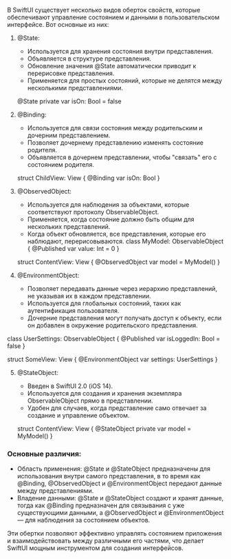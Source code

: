 В SwiftUI существует несколько видов оберток свойств, которые обеспечивают управление состоянием и данными в пользовательском интерфейсе. Вот основные из них:

1. @State:
   - Используется для хранения состояния внутри представления.
   - Объявляется в структуре представления.
   - Обновление значения @State автоматически приводит к перерисовке представления.
   - Применяется для простых состояний, которые не делятся между несколькими представлениями.

   
   @State private var isOn: Bool = false
2. @Binding:
   - Используется для связи состояния между родительским и дочерним представлением.
   - Позволяет дочернему представлению изменять состояние родителя.
   - Объявляется в дочернем представлении, чтобы "связать" его с состоянием родителя.

   
   struct ChildView: View {
       @Binding var isOn: Bool
   }
   
3. @ObservedObject:
   - Используется для наблюдения за объектами, которые соответствуют протоколу ObservableObject.
   - Применяется, когда состояние должно быть общим для нескольких представлений.
   - Когда объект обновляется, все представления, которые его наблюдают, перерисовываются.
   class MyModel: ObservableObject {
       @Published var value: Int = 0
   }

   struct ContentView: View {
       @ObservedObject var model = MyModel()
   }
   
4. @EnvironmentObject:
   - Позволяет передавать данные через иерархию представлений, не указывая их в каждом представлении.
   - Используется для глобальных состояний, таких как аутентификация пользователя.
   - Дочерние представления могут получать доступ к объекту, если он добавлен в окружение родительского представления.

   
 class UserSettings: ObservableObject {
       @Published var isLoggedIn: Bool = false
   }

   struct SomeView: View {
       @EnvironmentObject var settings: UserSettings
   }
   
5. @StateObject:
   - Введен в SwiftUI 2.0 (iOS 14).
   - Используется для создания и хранения экземпляра ObservableObject прямо в представлении.
   - Удобен для случаев, когда представление само отвечает за создание и управление объектом.

   
   struct ContentView: View {
       @StateObject private var model = MyModel()
   }
   
### Основные различия:
- Область применения: @State и @StateObject предназначены для использования внутри самого представления, в то время как @Binding, @ObservedObject и @EnvironmentObject передают данные между представлениями.
- Владение данными: @State и @StateObject создают и хранят данные, тогда как @Binding предназначен для связывания с уже существующими данными, а @ObservedObject и @EnvironmentObject — для наблюдения за состоянием объектов.

Эти обертки позволяют эффективно управлять состоянием приложения и взаимодействовать между различными его частями, что делает SwiftUI мощным инструментом для создания интерфейсов.
